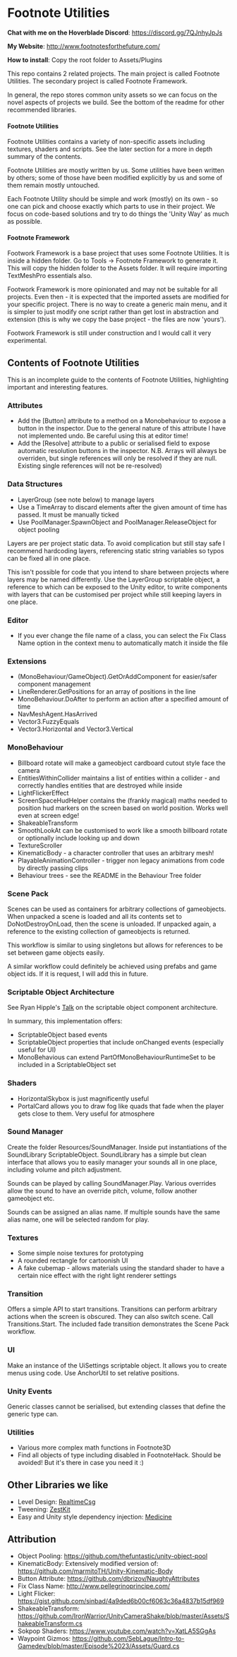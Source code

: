 # Footnote Utilities

**Chat with me on the Hoverblade Discord**: https://discord.gg/7QJnhyJpJs

**My Website**: http://www.footnotesforthefuture.com/

**How to install**: Copy the root folder to Assets/Plugins

This repo contains 2 related projects. The main project is called Footnote Utilities. The secondary project is called Footnote Framework.

In general, the repo stores common unity assets so we can focus on the novel aspects of projects we build. See the bottom of the readme for other recommended libraries.

#### Footnote Utilities

Footnote Utilities contains a variety of non-specific assets including textures, shaders and scripts. See the later section for a more in depth summary of the contents.

Footnote Utilities are mostly written by us. Some utilities have been written by others; some of those have been modified explicitly by us and some of them remain mostly untouched. 

Each Footnote Utility should be simple and work (mostly) on its own - so one can pick and choose exactly which parts to use in their project. We focus on code-based solutions and try to do things the 'Unity Way' as much as possible.

#### Footnote Framework

Footwork Framework is a base project that uses some Footnote Utilities. It is inside a hidden folder. Go to Tools -> Footnote Framework to generate it. This will copy the hidden folder to the Assets folder. It will require importing TextMeshPro essentials also.

Footwork Framework is more opinionated and may not be suitable for all projects. Even then - it is expected that the imported assets are modified for your specific project. There is no way to create a generic main menu, and it is simpler to just modify one script rather than get lost in abstraction and extension (this is why we copy the base project - the files are now 'yours').

Footwork Framework is still under construction and I would call it very experimental.

## Contents of Footnote Utilities 

This is an incomplete guide to the contents of Footnote Utilities, highlighting important and interesting features.

### Attributes

* Add the [Button] attribute to a method on a Monobehaviour to expose a button in the inspector. Due to the general nature of this attribute I have not implemented undo. Be careful using this at editor time!
* Add the [Resolve] attribute to a public or serialised field to expose automatic resolution buttons in the inspector. N.B. Arrays will always be overriden, but single references will only be resolved if they are null. Existing single references will not be re-resolved)

### Data Structures

* LayerGroup (see note below) to manage layers
* Use a TimeArray to discard elements after the given amount of time has passed. It must be manually ticked
* Use PoolManager.SpawnObject and PoolManager.ReleaseObject for object pooling

Layers are per project static data. To avoid complication but still stay safe I recommend hardcoding layers, referencing static string variables so typos can be fixed all in one place.

This isn't possible for code that you intend to share between projects where layers may be named differently. Use the LayerGroup scriptable object, a reference to which can be exposed to the Unity editor, to write components with layers that can be customised per project while still keeping layers in one place.

### Editor

* If you ever change the file name of a class, you can select the Fix Class Name option in the context menu to automatically match it inside the file

### Extensions

* (MonoBehaviour/GameObject).GetOrAddComponent for easier/safer component management
* LineRenderer.GetPositions for an array of positions in the line
* MonoBehaviour.DoAfter to perform an action after a specified amount of time
* NavMeshAgent.HasArrived
* Vector3.FuzzyEquals
* Vector3.Horizontal and Vector3.Vertical

### MonoBehaviour

* Billboard rotate will make a gameobject cardboard cutout style face the camera
* EntitiesWithinCollider maintains a list of entities within a collider - and correctly handles entities that are destroyed while inside
* LightFlickerEffect
* ScreenSpaceHudHelper contains the (frankly magical) maths needed to position hud markers on the screen based on world position. Works well even at screen edge!
* ShakeableTransform
* SmoothLookAt can be customised to work like a smooth billboard rotate or optionally include looking up and down
* TextureScroller
* KinematicBody - a character controller that uses an arbitrary mesh!
* PlayableAnimationController - trigger non legacy animations from code by directly passing clips
* Behaviour trees - see the README in the Behaviour Tree folder

### Scene Pack

Scenes can be used as containers for arbitrary collections of gameobjects. When unpacked a scene is loaded and all its contents set to DoNotDestroyOnLoad, then the scene is unloaded. If unpacked again, a reference to the existing collection of gameobjects is returned.

This workflow is similar to using singletons but allows for references to be set between game objects easily.

A similar workflow could definitely be achieved using prefabs and game object ids. If it is request, I will add this in future.

### Scriptable Object Architecture

See Ryan Hipple's [Talk](https://www.youtube.com/watch?v=raQ3iHhE_Kk) on the scriptable object component architecture.

In summary, this implementation offers:

* ScriptableObject based events
* ScriptableObject properties that include onChanged events (especially useful for UI)
* MonoBehavious can extend PartOfMonoBehaviourRuntimeSet to be included in a ScriptableObject set

### Shaders

* HorizontalSkybox is just magnificently useful
* PortalCard allows you to draw fog like quads that fade when the player gets close to them. Very useful for atmosphere

### Sound Manager

Create the folder Resources/SoundManager. Inside put instantiations of the SoundLibrary ScriptableObject. SoundLibrary has a simple but clean interface that allows you to easily manager your sounds all in one place, including volume and pitch adjustment.

Sounds can be played by calling SoundManager.Play. Various overrides allow the sound to have an override pitch, volume, follow another gameobject etc.

Sounds can be assigned an alias name. If multiple sounds have the same alias name, one will be selected random for play.

### Textures

* Some simple noise textures for prototyping
* A rounded rectangle for cartoonish UI
* A fake cubemap - allows materials using the standard shader to have a certain nice effect with the right light renderer settings

### Transition

Offers a simple API to start transitions. Transitions can perform arbitrary actions when the screen is obscured. They can also switch scene. Call Transitions.Start. The included fade transition demonstrates the Scene Pack workflow.

### UI

Make an instance of the UiSettings scriptable object. It allows you to create menus using code. Use AnchorUtil to set relative positions.

### Unity Events

Generic classes cannot be serialised, but extending classes that define the generic type can.

### Utilities

* Various more complex math functions in Footnote3D
* Find all objects of type including disabled in FootnoteHack. Should be avoided! But it's there in case you need it :)

## Other Libraries we like

* Level Design: [RealtimeCsg](https://github.com/LogicalError/realtime-CSG-for-unity/)
* Tweening: [ZestKit](https://github.com/prime31/ZestKit)
* Easy and Unity style dependency injection: [Medicine](https://github.com/apkd/Medicine)

## Attribution

* Object Pooling: https://github.com/thefuntastic/unity-object-pool
* KinematicBody: Extensively modified version of: https://github.com/marmitoTH/Unity-Kinematic-Body
* Button Attribute: https://github.com/dbrizov/NaughtyAttributes
* Fix Class Name: http://www.pellegrinoprincipe.com/
* Light Flicker: https://gist.github.com/sinbad/4a9ded6b00cf6063c36a4837b15df969
* ShakeableTransform: https://github.com/IronWarrior/UnityCameraShake/blob/master/Assets/ShakeableTransform.cs
* Sokpop Shaders: https://www.youtube.com/watch?v=XatLA5SGgAs
* Waypoint Gizmos: https://github.com/SebLague/Intro-to-Gamedev/blob/master/Episode%2023/Assets/Guard.cs